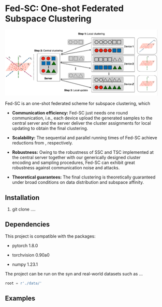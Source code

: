 # Fed-SC: One-shot Federated Subspace Clustering

![avatar](./imgs/log.png)

Fed-SC is an one-shot federated scheme for subspace clustering, which 

* **Communication efficiency:** Fed-SC just needs one round communication, i.e., each device upload the generated samples to the central server and the server deliver the cluster assignments for local updating to obtain the final clustering.

* **Scalability:** The sequential and parallel running times of Fed-SC achieve reductions from , respectively.

* **Robustness:** Owing to the robustness of SSC and TSC implemented at the central server together with our generically designed cluster encoding and sampling procedures, Fed-SC can exhibit great robustness against communication noise and attacks.

* **Theoretical guarantees:** The final clustering is theoretically guaranteed under broad conditions on data distribution and subspace affinity.

## Installation

1. git clone ....  

## Dependencies

This project is compatible with the packages:

* pytorch 1.8.0

* torchvision 0.90a0

* numpy 1.23.1

The project can be run on the syn and real-world datasets such as ...

```python
root = r'./data/'
```

## Examples
